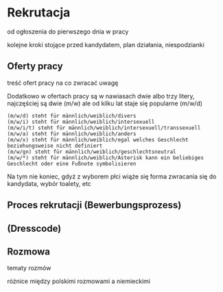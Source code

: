 # Rekrutacja

od ogłoszenia do pierwszego dnia w pracy

kolejne kroki stojące przed kandydatem, plan działania, niespodzianki


## Oferty pracy
treść ofert pracy na co zwracać uwagę

Dodatkowo w ofertach pracy są w nawiasach dwie albo trzy litery, najczęściej są dwie (m/w) ale od kilku lat staje się popularne (m/w/d)


    (m/w/d) steht für männlich/weiblich/divers
    (m/w/i) steht für männlich/weiblich/intersexuell
    (m/w/i/t) steht für männlich/weiblich/intersexuell/transsexuell
    (m/w/a) steht für männlich/weiblich/anders
    (m/w/x) steht für männlich/weiblich/egal welches Geschlecht beziehungsweise nicht definiert
    (m/w/gn) steht für männlich/weiblich/geschlechtsneutral
    (m/w/*) steht für männlich/weiblich/Asterisk kann ein beliebiges Geschlecht oder eine Fußnote symbolisieren

Na tym nie koniec, gdyż z wyborem płci wiąże się forma zwracania się do kandydata, wybór toalety, etc

## Proces rekrutacji (Bewerbungsprozess)

##  (Dresscode)


## Rozmowa
 
 tematy rozmów
 
 różnice między polskimi rozmowami a niemieckimi
 
 

